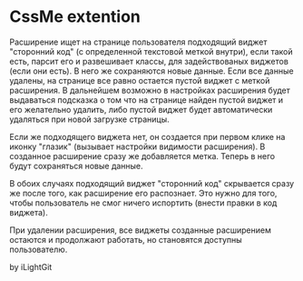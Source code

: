 CssMe extention
================

Расширение ищет на странице пользователя подходящий виджет "сторонний код" (с определенной текстовой меткой внутри), если такой есть, парсит его и развешивает классы, для задействованых виджетов (если они есть). В него же сохраняются новые данные. Если все данные удалены, на странице все равно остается пустой виджет с меткой расширения. В дальнейшем возможно в настройках расширения будет выдаваться подсказка о том что на странице найден пустой виджет и его желательно удалить, либо пустой виджет будет автоматически удаляться при новой загрузке страницы.

Если же подходящего виджета нет, он создается при первом клике на иконку "глазик" (вызывает настройки видимости расширения). В созданное расширение сразу же добавляется метка. Теперь в него будут сохраняться новые данные.

В обоих случаях подходящий виджет "сторонний код" скрывается сразу же после того, как расширение его распознает.
Это нужно для того, чтобы пользователь не смог ничего испортить (внести правки в код виджета).

При удалении расширения, все виджеты созданные расширением остаются и продолжают работать, но становятся доступны пользователю.

by iLightGit
